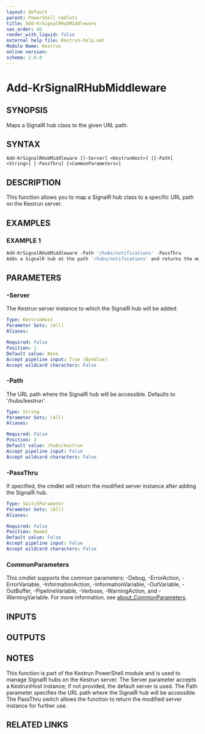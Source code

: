 ```yaml
---
layout: default
parent: PowerShell Cmdlets
title: Add-KrSignalRHubMiddleware
nav_order: 46
render_with_liquid: false
external help file: Kestrun-help.xml
Module Name: Kestrun
online version:
schema: 2.0.0
---
```


# Add-KrSignalRHubMiddleware

## SYNOPSIS
Maps a SignalR hub class to the given URL path.

## SYNTAX

```
Add-KrSignalRHubMiddleware [[-Server] <KestrunHost>] [[-Path] <String>] [-PassThru] [<CommonParameters>]
```

## DESCRIPTION
This function allows you to map a SignalR hub class to a specific URL path on the Kestrun server.

## EXAMPLES

### EXAMPLE 1
```powershell
Add-KrSignalRHubMiddleware -Path '/hubs/notifications' -PassThru
Adds a SignalR hub at the path '/hubs/notifications' and returns the modified server instance.
```

## PARAMETERS

### -Server
The Kestrun server instance to which the SignalR hub will be added.

```yaml
Type: KestrunHost
Parameter Sets: (All)
Aliases:

Required: False
Position: 1
Default value: None
Accept pipeline input: True (ByValue)
Accept wildcard characters: False
```

### -Path
The URL path where the SignalR hub will be accessible.
Defaults to '/hubs/kestrun'.

```yaml
Type: String
Parameter Sets: (All)
Aliases:

Required: False
Position: 2
Default value: /hubs/kestrun
Accept pipeline input: False
Accept wildcard characters: False
```

### -PassThru
If specified, the cmdlet will return the modified server instance after adding the SignalR hub.

```yaml
Type: SwitchParameter
Parameter Sets: (All)
Aliases:

Required: False
Position: Named
Default value: False
Accept pipeline input: False
Accept wildcard characters: False
```

### CommonParameters
This cmdlet supports the common parameters: -Debug, -ErrorAction, -ErrorVariable, -InformationAction, -InformationVariable, -OutVariable, -OutBuffer, -PipelineVariable, -Verbose, -WarningAction, and -WarningVariable. For more information, see [about_CommonParameters](http://go.microsoft.com/fwlink/?LinkID=113216).

## INPUTS

## OUTPUTS

## NOTES
This function is part of the Kestrun PowerShell module and is used to manage SignalR hubs on the Kestrun server.
The Server parameter accepts a KestrunHost instance; if not provided, the default server is used.
The Path parameter specifies the URL path where the SignalR hub will be accessible.
The PassThru switch allows the function to return the modified server instance for further use.

## RELATED LINKS
